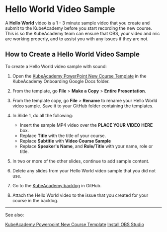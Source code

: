 # Hello World Video Sample

A **Hello World** video is a 1 - 3 minute sample video that you create and submit to the KubeAcademy before you start recording the new course. This is so the KubeAcademy team can ensure that OBS, your video and mic are working properly, and to assist you with any issues if they are not.

## How to Create a Hello World Video Sample

To create a Hello World video sample with sound:

1. Open the [KubeAcademy PowerPoint New Course Template](https://drive.google.com/file/d/1hD6-2eKwSTa1WJKSJq_mj3NRS3K_5HOD/view?usp=sharing) in the KubeAcademy Onboarding Google Docs folder.
2. From the template, go **File** > **Make a Copy** > **Entire Presentation**.
3. From the template copy, go **File** > **Rename** to rename your Hello World video sample. Save it to your GitHub folder containing the templates.
4. In Slide 1, do all the following:

   - Insert the sample MP4 video over the **PLACE YOUR VIDEO HERE** box.
   - Replace **Title** with the title of your course.
   - Replace **Subtitle** with **Video Course Sample**
   - Replace **Speaker's Name**, and **Role/Title** with your name, role or title.

5. In two or more of the other slides, continue to add sample content.
6. Delete any slides from your Hello World video sample that you did not use.
7. Go to the [KubeAcademy backlog](https://github.com/kube-academy/backlog/issues) in GitHub.
8. Attach the Hello World video to the issue that you created for your course in the backlog.

----
See also:

[KubeAcademy Powerpoint New Course Template](contributors-guide/contributor-onboarding/kubeacademy-powerpoint-new-course-template.md)
[Install OBS Studio](video-recording-setup/install-obs-studio.md)